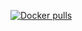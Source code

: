 [![Docker pulls](https://img.shields.io/docker/pulls/grenade/opencloudconfig.svg?style=plastic)](https://hub.docker.com/r/grenade/opencloudconfig/)
